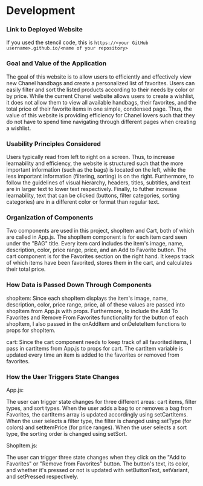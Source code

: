 # Development

### Link to Deployed Website

If you used the stencil code, this is `https://<your GitHub username>.github.io/<name of your repository>`

### Goal and Value of the Application

The goal of this website is to allow users to efficiently and effectively view new Chanel handbags and create a personalized list of favorites. Users can easily filter and sort the listed products according to their needs by color or by price. While the current Chanel website allows users to create a wishlist, it does not allow them to view all available handbags, their favorites, and the total price of their favorite items in one simple, condensed page. Thus, the value of this website is providing efficiency for Chanel lovers such that they do not have to spend time navigating through different pages when creating a wishlist.

### Usability Principles Considered

Users typically read from left to right on a screen. Thus, to increase learnability and efficiency, the website is structured such that the more important information (such as the bags) is located on the left, while the less important information (filtering, sorting) is on the right. Furthermore, to follow the guidelines of visual hierarchy, headers, titles, subtitles, and text are in larger text to lower text respectively. Finally, to futher increase learnability, text that can be clicked (buttons, filter categories, sorting categories) are in a different color or format than regular text.

### Organization of Components

Two components are used in this project, shopItem and Cart, both of which are called in App.js. The shopItem component is for each item card seen under the "BAG" title. Every item card includes the item's image, name, description, color, price range, price, and an Add to Favorite button. The cart component is for the Favorites section on the right hand. It keeps track of which items have been favorited, stores them in the cart, and calculates their total price.

### How Data is Passed Down Through Components

shopItem:
Since each shopItem displays the item's image, name, description, color, price range, price, all of these values are passed into shopItem from App.js with props. Furthermore, to include the Add To Favorites and Remove From Favorites functionality for the button of each shopItem, I also passed in the onAddItem and onDeleteItem functions to props for shopItem.

cart:
Since the cart component needs to keep track of all favorited items, I pass in cartItems from App.js to props for cart. The cartItem variable is updated every time an item is added to the favorites or removed from favorites.

### How the User Triggers State Changes

App.js:

The user can trigger state changes for three different areas: cart items, filter types, and sort types. When the user adds a bag to or removes a bag from Favorites, the cartItems array is updated accordingly using setCartItems. When the user selects a filter type, the filter is changed using setType (for colors) and setItemPrice (for price ranges). When the user selects a sort type, the sorting order is changed using setSort.

ShopItem.js:

The user can trigger three state changes when they click on the "Add to Favorites" or "Remove from Favorites" button. The button's text, its color, and whether it's pressed or not is updated with setButtonText, setVariant, and setPressed respectively. 